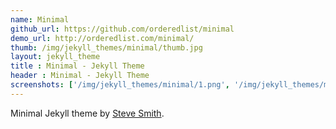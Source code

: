 ```yaml
---
name: Minimal
github_url: https://github.com/orderedlist/minimal
demo_url: http://orderedlist.com/minimal/
thumb: /img/jekyll_themes/minimal/thumb.jpg
layout: jekyll_theme
title : Minimal - Jekyll Theme
header : Minimal - Jekyll Theme
screenshots: ['/img/jekyll_themes/minimal/1.png', '/img/jekyll_themes/minimal/2.png']
---
```


Minimal Jekyll theme by [Steve Smith](https://github.com/orderedlist).
